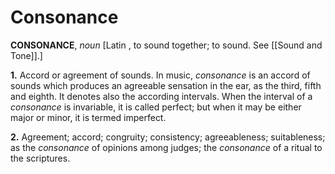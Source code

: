 # Consonance

**CONSONANCE**, _noun_ \[Latin , to sound together; to sound. See [[Sound and Tone]].\]

**1.** Accord or agreement of sounds. In music, _consonance_ is an accord of sounds which produces an agreeable sensation in the ear, as the third, fifth and eighth. It denotes also the according intervals. When the interval of a _consonance_ is invariable, it is called perfect; but when it may be either major or minor, it is termed imperfect.

**2.** Agreement; accord; congruity; consistency; agreeableness; suitableness; as the _consonance_ of opinions among judges; the _consonance_ of a ritual to the scriptures.
